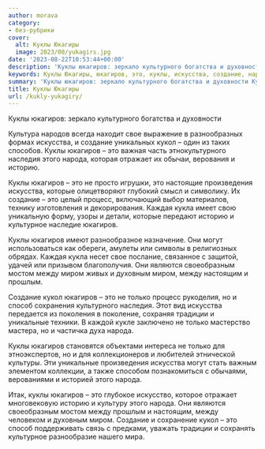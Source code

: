 ```yaml
---
author: morava
category:
- без-рубрики
cover:
  alt: Куклы Юкагиры
  image: 2023/08/yukagirs.jpg
date: '2023-08-22T10:53:44+00:00'
description: 'Куклы юкагиров: зеркало культурного богатства и духовности Культура народов всегда находит свое выражение в разнообразных формах искусства, и создание...'
keywords: Куклы Юкагиры, юкагиров, это, куклы, искусства, создание, народа, кукол, историю, миром, только, культурного, свое, наследия, отражает, произведения
summary: 'Куклы юкагиров: зеркало культурного богатства и духовности Культура народов всегда находит свое выражение в разнообразных формах искусства, и создание...'
title: Куклы Юкагиры
url: /kukly-yukagiry/
---
```


Куклы юкагиров: зеркало культурного богатства и духовности

Культура народов всегда находит свое выражение в разнообразных формах искусства, и создание уникальных кукол – один из таких способов. Куклы юкагиров – это важная часть этнокультурного наследия этого народа, которая отражает их обычаи, верования и историю.

Куклы юкагиров – это не просто игрушки, это настоящие произведения искусства, которые олицетворяют глубокий смысл и символику. Их создание – это целый процесс, включающий выбор материалов, технику изготовления и декорирования. Каждая кукла имеет свою уникальную форму, узоры и детали, которые передают историю и культурное наследие юкагиров.

Куклы юкагиров имеют разнообразное назначение. Они могут использоваться как обереги, амулеты или символы в религиозных обрядах. Каждая кукла несет свое послание, связанное с защитой, удачей или призывом благополучия. Они являются своеобразным мостом между миром живых и духовным миром, между настоящим и прошлым.

Создание кукол юкагиров – это не только процесс рукоделия, но и способ сохранения культурного наследия. Этот вид искусства передается из поколения в поколение, сохраняя традиции и уникальные техники. В каждой кукле заключено не только мастерство мастера, но и частичка духа народа.

Куклы юкагиров становятся объектами интереса не только для этноэкспертов, но и для коллекционеров и любителей этнической культуры. Эти уникальные произведения искусства могут стать важным элементом коллекции, а также способом познакомиться с обычаями, верованиями и историей этого народа.

Итак, куклы юкагиров – это глубокое искусство, которое отражает многовековую историю и культуру этого народа. Они являются своеобразным мостом между прошлым и настоящим, между человеком и духовным миром. Создание и сохранение кукол – это способ поддерживать связь с предками, уважать традиции и сохранять культурное разнообразие нашего мира.